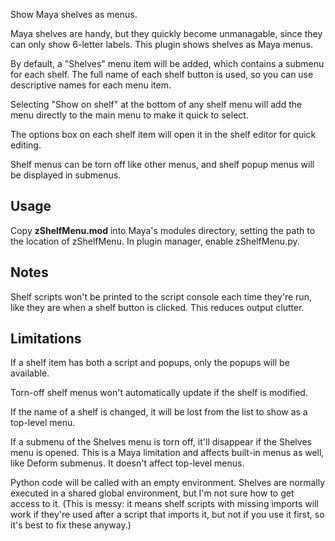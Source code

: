 Show Maya shelves as menus.

Maya shelves are handy, but they quickly become unmanagable, since they can only show 6-letter labels.
This plugin shows shelves as Maya menus.

By default, a "Shelves" menu item will be added, which contains a submenu for each shelf.
The full name of each shelf button is used, so you can use descriptive names for each menu
item.

Selecting "Show on shelf" at the bottom of any shelf menu will add the menu directly to the
main menu to make it quick to select.

The options box on each shelf item will open it in the shelf editor for quick editing.

Shelf menus can be torn off like other menus, and shelf popup menus will be displayed in submenus.

Usage
-----

Copy **zShelfMenu.mod** into Maya's modules directory, setting the path to the location
of zShelfMenu.  In plugin manager, enable zShelfMenu.py.

Notes
-----

Shelf scripts won't be printed to the script console each time they're run, like they are
when a shelf button is clicked.  This reduces output clutter.

Limitations
-----------

If a shelf item has both a script and popups, only the popups will be available.

Torn-off shelf menus won't automatically update if the shelf is modified.

If the name of a shelf is changed, it will be lost from the list to show as a top-level
menu.

If a submenu of the Shelves menu is torn off, it'll disappear if the Shelves menu is opened.
This is a Maya limitation and affects built-in menus as well, like Deform submenus.  It doesn't
affect top-level menus.

Python code will be called with an empty environment.  Shelves are normally executed in a shared
global environment, but I'm not sure how to get access to it.  (This is messy: it means shelf
scripts with missing imports will work if they're used after a script that imports it, but not
if you use it first, so it's best to fix these anyway.)

